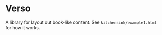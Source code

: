 # Verso

A library for layout out book-like content. See `kitchensink/example1.html` for how it works.
